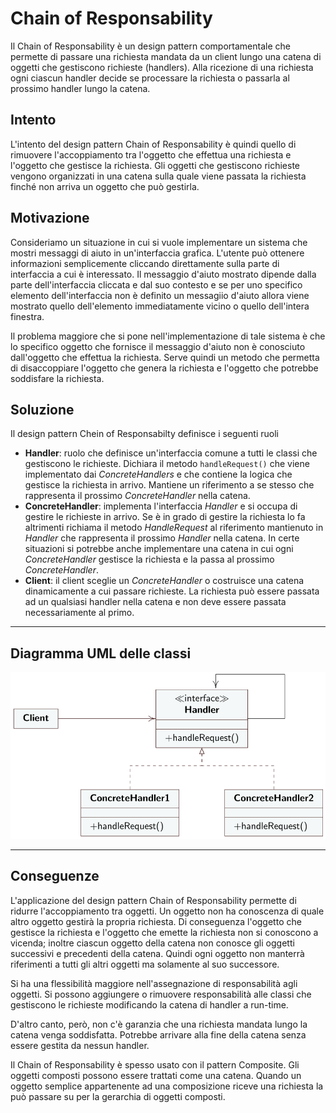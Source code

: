 # Chain of Responsability
Il Chain of Responsability è un design pattern comportamentale che permette di passare una richiesta mandata da un client lungo una catena di oggetti che gestiscono richieste (handlers). Alla ricezione di una richiesta ogni ciascun handler decide se processare la richiesta o passarla al prossimo handler lungo la catena.
## Intento
L'intento del design pattern Chain of Responsability è quindi quello di rimuovere l'accoppiamento tra l'oggetto che effettua una richiesta e l'oggetto che gestisce la richiesta. Gli oggetti che gestiscono richieste vengono organizzati in una catena sulla quale viene passata la richiesta finché non arriva un oggetto che può gestirla.
## Motivazione
Consideriamo un situazione in cui si vuole implementare un sistema che mostri messaggi di aiuto in un'interfaccia grafica. L'utente può ottenere informazioni semplicemente cliccando direttamente sulla parte di interfaccia a cui è interessato. Il messaggio d'aiuto mostrato dipende dalla parte dell'interfaccia cliccata e dal suo contesto e se per uno specifico elemento dell'interfaccia non è definito un messagiio d'aiuto allora viene mostrato quello dell'elemento immediatamente vicino o quello dell'intera finestra.

Il problema maggiore che si pone nell'implementazione di tale sistema è che lo specifico oggetto che fornisce il messaggio d'aiuto non è conosciuto dall'oggetto che effettua la richiesta. Serve quindi un metodo che permetta di disaccoppiare l'oggetto che genera la richiesta e l'oggetto che potrebbe soddisfare la richiesta. 
## Soluzione
Il design pattern Chein of Responsabilty definisce i seguenti ruoli
- **Handler**: ruolo che definisce un'interfaccia comune a tutti le classi che gestiscono le richieste. Dichiara il metodo `handleRequest()` che viene implementato dai *ConcreteHandlers* e che contiene la logica che gestisce la richiesta in arrivo. Mantiene un riferimento a se stesso che rappresenta il prossimo *ConcreteHandler* nella catena. 
- **ConcreteHandler**: implementa l'interfaccia *Handler* e si occupa di gestire le richieste in arrivo. Se è in grado di gestire la richiesta lo fa altrimenti richiama il metodo *HandleRequest* al riferimento mantienuto in *Handler* che rappresenta il prossimo *Handler* nella catena. In certe situazioni si potrebbe anche implementare una catena in cui ogni *ConcreteHandler* gestisce la richiesta e la passa al prossimo *ConcreteHandler*.
- **Client**: il client sceglie un *ConcreteHandler* o costruisce una catena dinamicamente a cui passare richieste. La richiesta può essere passata ad un qualsiasi handler nella catena e non deve essere passata necessariamente al primo. 

---
## Diagramma UML delle classi
![uml classi chain](./images/umlClassChain.png)

---
## Conseguenze
L'applicazione del design pattern Chain of Responsability permette di ridurre l'accoppiamento tra oggetti. Un oggetto non ha conoscenza di quale altro oggetto gestirà la propria richiesta. Di conseguenza l'oggetto che gestisce la richiesta e l'oggetto che emette la richiesta non si conoscono a vicenda; inoltre ciascun oggetto della catena non conosce gli oggetti successivi e precedenti della catena. Quindi ogni oggetto non manterrà riferimenti a tutti gli altri oggetti ma solamente al suo successore.

Si ha una flessibilità maggiore nell'assegnazione di responsabilità agli oggetti. Si possono aggiungere o rimuovere responsabilità alle classi che gestiscono le richieste modificando la catena di handler a run-time.

D'altro canto, però, non c'è garanzia che una richiesta mandata lungo la catena venga soddisfatta. Potrebbe arrivare alla fine della catena senza essere gestita da nessun handler.

Il Chain of Responsability è spesso usato con il pattern Composite. Gli oggetti composti possono essere trattati come una catena. Quando un oggetto semplice appartenente ad una composizione riceve una richiesta la può passare su per la gerarchia di oggetti composti.